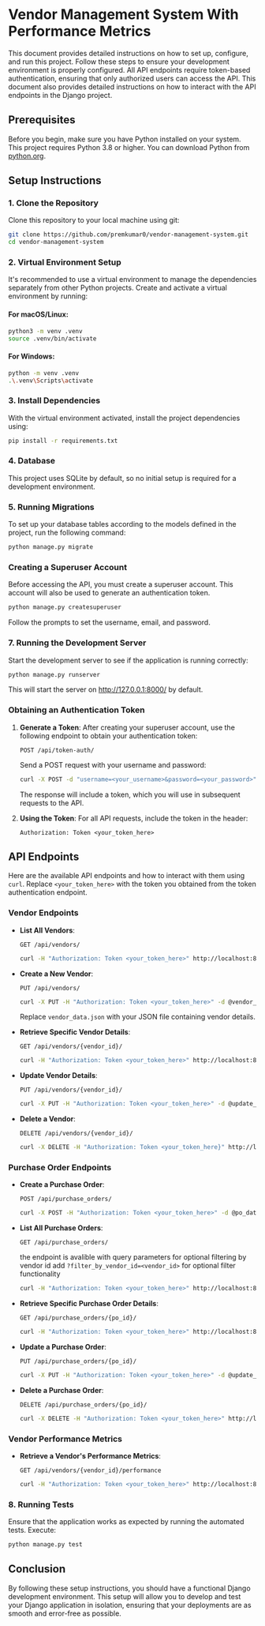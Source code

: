 # Vendor Management System With Performance Metrics

This document provides detailed instructions on how to set up, configure, and run this project. Follow these steps to ensure your development environment is properly configured. All API endpoints require token-based authentication, ensuring that only authorized users can access the API. This document also provides detailed instructions on how to interact with the API endpoints in the Django project.

## Prerequisites

Before you begin, make sure you have Python installed on your system. This project requires Python 3.8 or higher. You can download Python from [python.org](https://www.python.org/downloads/).

## Setup Instructions

### 1. Clone the Repository

Clone this repository to your local machine using git:

```bash
git clone https://github.com/premkumar0/vendor-management-system.git
cd vendor-management-system
```

### 2. Virtual Environment Setup

It's recommended to use a virtual environment to manage the dependencies separately from other Python projects. Create and activate a virtual environment by running:

#### For macOS/Linux:

```bash
python3 -m venv .venv
source .venv/bin/activate
```

#### For Windows:

```bash
python -m venv .venv
.\.venv\Scripts\activate
```

### 3. Install Dependencies

With the virtual environment activated, install the project dependencies using:

```bash
pip install -r requirements.txt
```

### 4. Database

This project uses SQLite by default, so no initial setup is required for a development environment.

### 5. Running Migrations

To set up your database tables according to the models defined in the project, run the following command:

```bash
python manage.py migrate
```

### Creating a Superuser Account

Before accessing the API, you must create a superuser account. This account will also be used to generate an authentication token.

```bash
python manage.py createsuperuser
```

Follow the prompts to set the username, email, and password.

### 7. Running the Development Server

Start the development server to see if the application is running correctly:

```bash
python manage.py runserver
```

This will start the server on http://127.0.0.1:8000/ by default.

### Obtaining an Authentication Token

1. **Generate a Token**: After creating your superuser account, use the following endpoint to obtain your authentication token:

   ```
   POST /api/token-auth/
   ```

   Send a POST request with your username and password:

   ```bash
   curl -X POST -d "username=<your_username>&password=<your_password>" http://localhost:8000/api/token-auth/
   ```

   The response will include a token, which you will use in subsequent requests to the API.

2. **Using the Token**: For all API requests, include the token in the header:

   ```
   Authorization: Token <your_token_here>
   ```

## API Endpoints

Here are the available API endpoints and how to interact with them using `curl`. Replace `<your_token_here>` with the token you obtained from the token authentication endpoint.

### Vendor Endpoints

- **List All Vendors**:

  ```
  GET /api/vendors/
  ```

  ```bash
  curl -H "Authorization: Token <your_token_here>" http://localhost:8000/api/vendors/
  ```

- **Create a New Vendor**:

  ```
  PUT /api/vendors/
  ```

  ```bash
  curl -X PUT -H "Authorization: Token <your_token_here>" -d @vendor_data.json http://localhost:8000/api/vendors/
  ```

  Replace `vendor_data.json` with your JSON file containing vendor details.

- **Retrieve Specific Vendor Details**:

  ```
  GET /api/vendors/{vendor_id}/
  ```

  ```bash
  curl -H "Authorization: Token <your_token_here>" http://localhost:8000/api/vendors/{vendor_id}/
  ```

- **Update Vendor Details**:

  ```
  PUT /api/vendors/{vendor_id}/
  ```

  ```bash
  curl -X PUT -H "Authorization: Token <your_token_here>" -d @update_data.json http://localhost:8000/api/vendors/{vendor_id}/
  ```

- **Delete a Vendor**:
  ```
  DELETE /api/vendors/{vendor_id}/
  ```
  ```bash
  curl -X DELETE -H "Authorization: Token <your_token_here}" http://localhost:8000/api/vendors/{vendor_id}/
  ```

### Purchase Order Endpoints

- **Create a Purchase Order**:

  ```
  POST /api/purchase_orders/
  ```

  ```bash
  curl -X POST -H "Authorization: Token <your_token_here>" -d @po_data.json http://localhost:8000/api/purchase_orders/
  ```

- **List All Purchase Orders**:

  ```
  GET /api/purchase_orders/
  ```

  the endpoint is avalible with query parameters for optional filtering by vendor id add `?filter_by_vendor_id=<vendor_id>` for optional filter functionality

  ```bash
  curl -H "Authorization: Token <your_token_here>" http://localhost:8000/api/purchase_orders/?filter_by_vendor_id=<vendor_id>
  ```

- **Retrieve Specific Purchase Order Details**:

  ```
  GET /api/purchase_orders/{po_id}/
  ```

  ```bash
  curl -H "Authorization: Token <your_token_here>" http://localhost:8000/api/purchase_orders/{po_id}/
  ```

- **Update a Purchase Order**:

  ```
  PUT /api/purchase_orders/{po_id}/
  ```

  ```bash
  curl -X PUT -H "Authorization: Token <your_token_here>" -d @update_po_data.json http://localhost:8000/api/purchase_orders/{po_id}/
  ```

- **Delete a Purchase Order**:
  ```
  DELETE /api/purchase_orders/{po_id}/
  ```
  ```bash
  curl -X DELETE -H "Authorization: Token <your_token_here>" http://localhost:8000/api/purchase_orders/{po_id}/
  ```

### Vendor Performance Metrics

- **Retrieve a Vendor's Performance Metrics**:
  ```
  GET /api/vendors/{vendor_id}/performance
  ```
  ```bash
  curl -H "Authorization: Token <your_token_here>" http://localhost:8000/api/vendors/{vendor_id}/performance
  ```

### 8. Running Tests

Ensure that the application works as expected by running the automated tests. Execute:

```bash
python manage.py test
```

## Conclusion

By following these setup instructions, you should have a functional Django development environment. This setup will allow you to develop and test your Django application in isolation, ensuring that your deployments are as smooth and error-free as possible.
